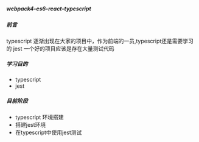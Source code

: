 ##### webpack4-es6-react-typescript

##### 前言
typescript 逐渐出现在大家的项目中，作为前端的一员,typescript还是需要学习的
jest 一个好的项目应该是存在大量测试代码

##### 学习目的
- typescript
- jest


##### 目前阶段
- typescript 环境搭建
- 搭建jest环境
- 在typescript中使用jest测试
